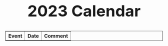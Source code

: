 <!--
<html lang="en">
  <head>
    <meta charset="UTF-8" />
    <meta http-equiv="X-UA-Compatible" content="IE=edge" />
    <meta name="viewport" content="width=device-width, initial-scale=1.0" />
    <link rel="stylesheet" href="https://uicdn.toast.com/calendar/latest/toastui-calendar.min.css" />
    <script src="https://uicdn.toast.com/calendar/latest/toastui-calendar.min.js"></script>
<header class="header">


  </head>

  <body>
    <h1 style="text-align: center; font-size: 30px">
Calendar
    </h1>
<div id="calendar" style="height: 800px"></div>

<script type="text/javascript">
    const Calendar = tui.Calendar;

    // const Calendar = require('@toast-ui/calendar');
// require('@toast-ui/calendar/dist/toastui-calendar.min.css');
const calendar = new Calendar('#calendar', {
  defaultView: 'month',
//   timezone: {
//     zones: [
//         {
//             timezoneName: 'America/Los_Angeles',
//             displayLabel: 'San Diego',
//         }
//     ],
//   },
  template: {
    time(event) {
      const { start, end, title } = event;

      return `<span style="color: red;">${formatTime(start)}~${formatTime(end)} ${title}</span>`;
    },
    allday(event) {
      return `<span style="color: red;">${event.title}</span>`;
    },
  },
  calendars: [
    {
      id: 'cal1',
      name: 'Personal',
      backgroundColor: '#03bd9e',
    },
    {
      id: 'cal2',
      name: 'Work',
      backgroundColor: '#00a9ff',
    },
  ],
});
function formatTime(date) {
  return date.getFullYear() + '/' + 
    (date.getMonth() + 1) + '/' + 
    date.getDate() + ' ' + 
    date.getHours() + ':' + 
    date.getMinutes();
}
calendar.createEvents([
    {
        id: "Bahrain GP",
        calendarId: 'cal1',
        title: "Bahrain GP",
        start:'2023-02-02T09:00:00',
        end: '2023-02-02T10:00:00',
    },
])
</script>
-->
<html>
<head>

  <meta charset="utf-8" />
  <title>F1 Races</title>
  <meta name="description" content="F1 Races and their Information." />
  <style>
    table.center {
      margin-left: auto;
      margin-right: auto;
    }
  </style>
</head>

<body>
<h1 style="text-align: center; font-size: 50px">
2023 Calendar
</h1>
<table class="races" border="1">
  <tr>
    <th>Event</th>
    <th>Date</th>
    <th>Comment</th>
  </tr>
</table>
  <script type="text/javascript">
    const races = document.querySelector(".races");
    fetch("http://ergast.com/api/f1/2021/races.json")
      .then((data) => data.json())
      .then((data) => {
        console.log(data);
        data.MRData.RaceTable.Races.forEach((data) => {
          races.innerHTML += `
      <tr>
        <td>${data.raceName}</td>
                <td>${data.date}</td>
        <td></td>
      </tr>`;
        });
      });
  </script>

</body>
</html>

